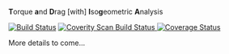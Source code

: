 **T**orque **a**nd **D**rag [with] **I**so**g**eometric **A**nalysis

[![Build Status](https://travis-ci.org/johntfoster/TaDIgA.svg?branch=master)](https://travis-ci.org/johntfoster/TaDIgA)
<a href="https://scan.coverity.com/projects/johntfoster-tadiga">
  <img alt="Coverity Scan Build Status"
       src="https://scan.coverity.com/projects/11229/badge.svg"/>
</a>
[![Coverage Status](https://coveralls.io/repos/github/johntfoster/TaDIgA/badge.svg?branch=coveralls)](https://coveralls.io/github/johntfoster/TaDIgA?branch=coveralls)

More details to come...

